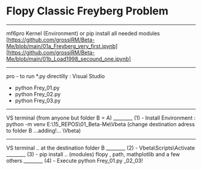 # Flopy Classic Freyberg Problem 
_______________________________
mf6pro Kernel (Environment) or pip install all needed modules                   <br>
[https://github.com/grossiRM/Beta-Me/blob/main/01a_Freyberg_very_first.ipynb]    <br>
[https://github.com/grossiRM/Beta-Me/blob/main/01b_Load1998_secound_one.ipynb]  <br>       
_______________________________ 
pro - to run *.py directilly : Visual Studio 
- python Frey_01.py
- python Frey_02.py
- python Frey_03.py
_______________________________ 
VS terminal (from anyone but folder B =  A)
________ (1) - Install Environment :     python -m venv E:\15_REPOS\01_Beta-Me\Vbeta  (change destination adress to folder B ...adding!... \Vbeta)
_______________________________ 
VS terminal .. at the destination folder B
________ (2) -                          Vbeta\Scripts\Activate
________ (3) - pip install              .. (modules)         flopy , path, mathplotlib and a few others
________ (4) - Execute                  python Frey_01.py _02_03!

